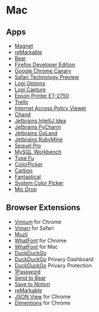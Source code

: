 # Mac

## Apps

* [Magnet](https://magnet.crowdcafe.com)
* [reMarkable](https://my.remarkable.com)
* [Bear](https://bear.app)
* [Firefox Developer Edition](https://www.mozilla.org/en-US/firefox/developer)
* [Google Chrome Canary](https://www.google.com/chrome/canary)
* [Safari Technology Preview](https://developer.apple.com/safari/technology-preview)
* [Logi Options](https://support.logi.com)
* [Logi Capture](https://support.logi.com)
* [Epson Printer ET-2750](http://epson.sn)
* [Trello](https://trello.com/platforms)
* [Internet Access Policy Viewer](https://obdev.at/products/iapviewer)
* [Chand](https://apps.apple.com/au/app/chand/id1524200188)
* [Jetbrains IntelliJ Idea](https://www.jetbrains.com/idea)
* [Jetbrains PyCharm](https://www.jetbrains.com/pycharm)
* [Jetbrains GoLand](https://www.jetbrains.com/go/)
* [Jetbrains RubyMine](https://www.jetbrains.com/ruby/)
* [Sequel Pro](https://sequelpro.com)
* [MySQL Workbench](https://www.mysql.com/products/workbench/)
* [Type Fu](https://type-fu.com)
* [ColorPicker](http://www.northernspysoftware.com/software/colorpicker)
* [Carbon](https://carbon.now.sh)
* [Fantastical](https://flexibits.com/fantastical)
* [System Color Picker](https://apps.apple.com/app/id1545870783)
* [Mic Drop](https://getmicdrop.com)

## Browser Extensions

* [Vimium](https://github.com/philc/vimium) for Chrome
* [Vimari](https://github.com/televator-apps/vimari) for Safari
* [Muzli](https://muz.li)
* [WhatFont](https://chrome.google.com/webstore/detail/whatfont/jabopobgcpjmedljpbcaablpmlmfcogm) for Chrome
* [WhatFont](https://apps.apple.com/us/app/whatfont/id1437138382?mt=12) for Mac
* [DuckDuckGo](https://duckduckgo.com/app)
* [DuckDuckGo](https://duckduckgo.com/app) Privacy Dashboard
* [DuckDuckGo](https://duckduckgo.com/app) Privacy Protection
* [1Password](https://1password.com/downloads)
* [Send to Bear](https://bear.app/faq/Extensions/Browser%20extensions)
* [Save to Notion](https://www.notion.so/web-clipper)
* [reMarkable](https://my.remarkable.com)
* [JSON View](https://chrome.google.com/webstore/detail/jsonview/chklaanhfefbnpoihckbnefhakgolnmc) for Chrome
* [Dimentions](https://chrome.google.com/webstore/detail/dimensions/baocaagndhipibgklemoalmkljaimfdj) for Chrome
